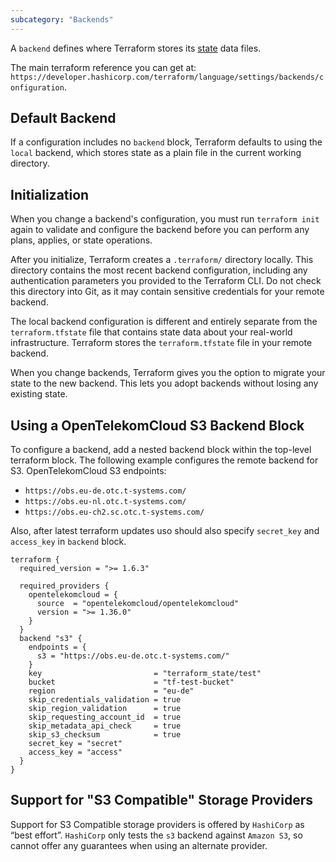 ```yaml
---
subcategory: "Backends"
---
```


A `backend` defines where Terraform stores its [state](https://developer.hashicorp.com/terraform/language/state) data files.

The main terraform reference you can get at:
`https://developer.hashicorp.com/terraform/language/settings/backends/configuration`.

## Default Backend
If a configuration includes no `backend` block, Terraform defaults to using the `local` backend, which stores state as a plain file in the current working directory.

## Initialization
When you change a backend's configuration, you must run `terraform init` again to validate and configure the backend before you can perform any plans, applies, or state operations.

After you initialize, Terraform creates a `.terraform/` directory locally. This directory contains the most recent backend configuration, including any authentication parameters you provided to the Terraform CLI. Do not check this directory into Git, as it may contain sensitive credentials for your remote backend.

The local backend configuration is different and entirely separate from the `terraform.tfstate` file that contains state data about your real-world infrastructure. Terraform stores the `terraform.tfstate` file in your remote backend.

When you change backends, Terraform gives you the option to migrate your state to the new backend. This lets you adopt backends without losing any existing state.

## Using a OpenTelekomCloud S3 Backend Block
To configure a backend, add a nested backend block within the top-level terraform block. The following example configures the remote backend for S3.
OpenTelekomCloud S3 endpoints:
 - `https://obs.eu-de.otc.t-systems.com/`
 - `https://obs.eu-nl.otc.t-systems.com/`
 - `https://obs.eu-ch2.sc.otc.t-systems.com/`

Also, after latest terraform updates uso should also specify `secret_key` and `access_key` in `backend` block.

```hcl
terraform {
  required_version = ">= 1.6.3"

  required_providers {
    opentelekomcloud = {
      source  = "opentelekomcloud/opentelekomcloud"
      version = ">= 1.36.0"
    }
  }
  backend "s3" {
    endpoints = {
      s3 = "https://obs.eu-de.otc.t-systems.com/"
    }
    key                         = "terraform_state/test"
    bucket                      = "tf-test-bucket"
    region                      = "eu-de"
    skip_credentials_validation = true
    skip_region_validation      = true
    skip_requesting_account_id  = true
    skip_metadata_api_check     = true
    skip_s3_checksum            = true
    secret_key = "secret"
    access_key = "access"
  }
}
```

## Support for "S3 Compatible" Storage Providers

Support for S3 Compatible storage providers is offered by `HashiCorp` as “best effort”.
`HashiCorp` only tests the `s3` backend against `Amazon S3`, so cannot offer any guarantees when using an alternate provider.
